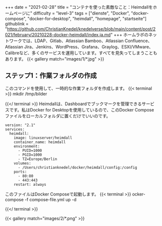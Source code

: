 +++
date = "2021-02-28"
title = "コンテナを使った素敵なこと：Heimdallをホームページに"
difficulty = "level-3"
tags = ["dienste", "Docker", "docker-compose", "docker-for-desktop", "heimdall", "homepage", "startseite"]
githublink = "https://github.com/ChristianKnedel/knedelverse/blob/main/content/post/2021/february/20210228-docker-heimdall/index.ja.md"
+++
ホームラボのネットワークでは、LDAP、Gitlab、Atlassian Bamboo、Atlassian Confluence、Atlassian Jira、Jenkins、WordPress、Grafana、Graylog、ESXI/VMware、Calibreなど、多くのサービスを運用しています。すべてを見失ってしまうこともあります。
{{< gallery match="images/1/*.jpg" >}}

## ステップ1：作業フォルダの作成
このコマンドを使用して、一時的な作業フォルダを作成します。
{{< terminal >}}
mkdir /tmp/bilder

{{</ terminal >}}
Heimdallは、Dashboardでブックマークを管理できるサービスです。私はDocker for Desktopを使用しているので、このDocker Composeファイルをローカルフォルダに置くだけでいいのです。
```
version: "2.1"
services:
  heimdall:
    image: linuxserver/heimdall
    container_name: heimdall
    environment:
      - PUID=1000
      - PGID=1000
      - TZ=Europe/Berlin
    volumes:
      - /Users/christianknedel/docker/heimdall/config:/config
    ports:
      - 80:80
      - 443:443
    restart: always

```
このファイルはDocker Composeで起動します。
{{< terminal >}}
ocker-compose -f compose-file.yml up -d

{{</ terminal >}}

{{< gallery match="images/2/*.png" >}}
